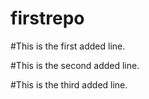 # firstrepo

#This is the first added line. 

#This is the second added line.

#This is the third added line.
